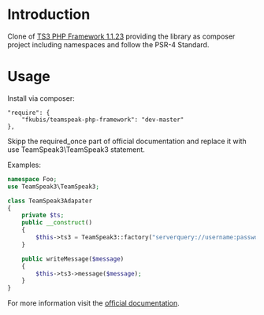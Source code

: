 Introduction
============

Clone of [TS3 PHP Framework 1.1.23](https://www.planetteamspeak.com/) providing the library as composer project including namespaces and follow the PSR-4 Standard.


Usage
=====

Install via composer:

    "require": {
        "fkubis/teamspeak-php-framework": "dev-master"
    },

Skipp the required_once part of official documentation and replace it with use TeamSpeak3\TeamSpeak3 statement.

Examples:

```php
namespace Foo;
use TeamSpeak3\TeamSpeak3;

class TeamSpeak3Adapater
{
    private $ts;
    public __construct()
    {
        $this->ts3 = TeamSpeak3::factory("serverquery://username:password@127.0.0.1:10011/?server_port=9987");
    }

    public writeMessage($message)
    {
        $this->ts3->message($message);
    }
}
```


For more information visit the [official documentation](https://docs.planetteamspeak.com/ts3/php/framework/).
